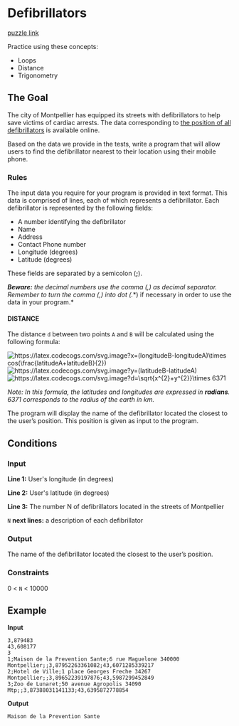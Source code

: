 # Defibrillators
[puzzle link](https://www.codingame.com/training/easy/defibrillators)

Practice using these concepts:
* Loops
* Distance
* Trigonometry

## The Goal
The city of Montpellier has equipped its streets with defibrillators to help save victims of cardiac arrests. The data corresponding to [the position of all defibrillators](https://data.montpellier3m.fr/dataset/defibrillateurs-de-montpellier) is available online.

Based on the data we provide in the tests, write a program that will allow users to find the defibrillator nearest to their location using their mobile phone.

### 	Rules
The input data you require for your program is provided in text format.
This data is comprised of lines, each of which represents a defibrillator. Each defibrillator is represented by the following fields:
* A number identifying the defibrillator
* Name
* Address
* Contact Phone number
* Longitude (degrees)
* Latitude (degrees)

These fields are separated by a semicolon (**;**).

***Beware:** the decimal numbers use the comma (**,**) as decimal separator. Remember to turn the comma (**,**) into dot (**.**) if necessary in order to use the data in your program.*
 
#### DISTANCE
The distance `d` between two points `A` and `B` will be calculated using the following formula:

<img src="https://latex.codecogs.com/svg.image?x=(longitudeB-longitudeA)\times&space;cos(\frac{latitudeA&plus;latitudeB}{2})" title="https://latex.codecogs.com/svg.image?x=(longitudeB-longitudeA)\times cos(\frac{latitudeA+latitudeB}{2})" />

<img src="https://latex.codecogs.com/svg.image?y=(latitudeB-latitudeA)" title="https://latex.codecogs.com/svg.image?y=(latitudeB-latitudeA)" />

<img src="https://latex.codecogs.com/svg.image?d=\sqrt{x^{2}&plus;y^{2}}\times&space;6371" title="https://latex.codecogs.com/svg.image?d=\sqrt{x^{2}+y^{2}}\times 6371" />

*Note: In this formula, the latitudes and longitudes are expressed in **radians**. 6371 corresponds to the radius of the earth in km.*

The program will display the name of the defibrillator located the closest to the user’s position. This position is given as input to the program.

## Conditions
### Input
**Line 1:** User's longitude (in degrees)

**Line 2:** User's latitude (in degrees)

**Line 3:** The number N of defibrillators located in the streets of Montpellier

`N` **next lines:** a description of each defibrillator

### Output
The name of the defibrillator located the closest to the user’s position.

### Constraints
0 < `N` < 10000


## Example
**Input**
```
3,879483
43,608177
3
1;Maison de la Prevention Sante;6 rue Maguelone 340000 Montpellier;;3,87952263361082;43,6071285339217
2;Hotel de Ville;1 place Georges Freche 34267 Montpellier;;3,89652239197876;43,5987299452849
3;Zoo de Lunaret;50 avenue Agropolis 34090 Mtp;;3,87388031141133;43,6395872778854
```

**Output**
```
Maison de la Prevention Sante
```

